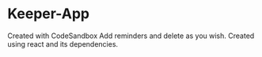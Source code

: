 # Keeper-App
Created with CodeSandbox
Add reminders and delete as you wish.
Created using react and its dependencies.
